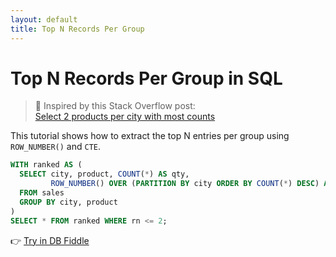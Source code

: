 ```yaml
---
layout: default
title: Top N Records Per Group
---
```


# Top N Records Per Group in SQL

> 🧠 Inspired by this Stack Overflow post:  
> [Select 2 products per city with most counts](https://stackoverflow.com/a/67475289/8651601)

This tutorial shows how to extract the top N entries per group using `ROW_NUMBER()` and `CTE`.

```sql
WITH ranked AS (
  SELECT city, product, COUNT(*) AS qty,
         ROW_NUMBER() OVER (PARTITION BY city ORDER BY COUNT(*) DESC) AS rn
  FROM sales
  GROUP BY city, product
)
SELECT * FROM ranked WHERE rn <= 2;
```

👉 [Try in DB Fiddle](https://dbfiddle.uk/ZlUjxoMm)